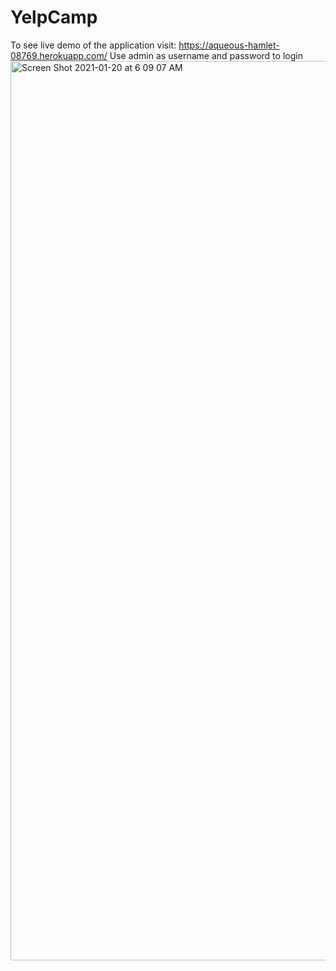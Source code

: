 # YelpCamp
To see live demo of the application visit: https://aqueous-hamlet-08769.herokuapp.com/
Use admin as username and password to login
<img width="1439" alt="Screen Shot 2021-01-20 at 6 09 07 AM" src="https://user-images.githubusercontent.com/43499410/105174172-c55bb900-5ae7-11eb-9d79-9d773209ded1.png">
